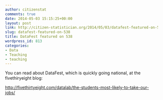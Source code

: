 ```yaml
---
author: citizenstat
comments: true
date: 2014-05-03 15:15:25+00:00
layout: post
link: http://citizen-statistician.org/2014/05/03/datafest-featured-on-538/
slug: datafest-featured-on-538
title: DataFest featured on 538
wordpress_id: 813
categories:
- Data
- Teaching
- teaching
---
```


You can read about DataFest, which is quickly going national, at the fivethiryeight blog:

http://fivethirtyeight.com/datalab/the-students-most-likely-to-take-our-jobs/
